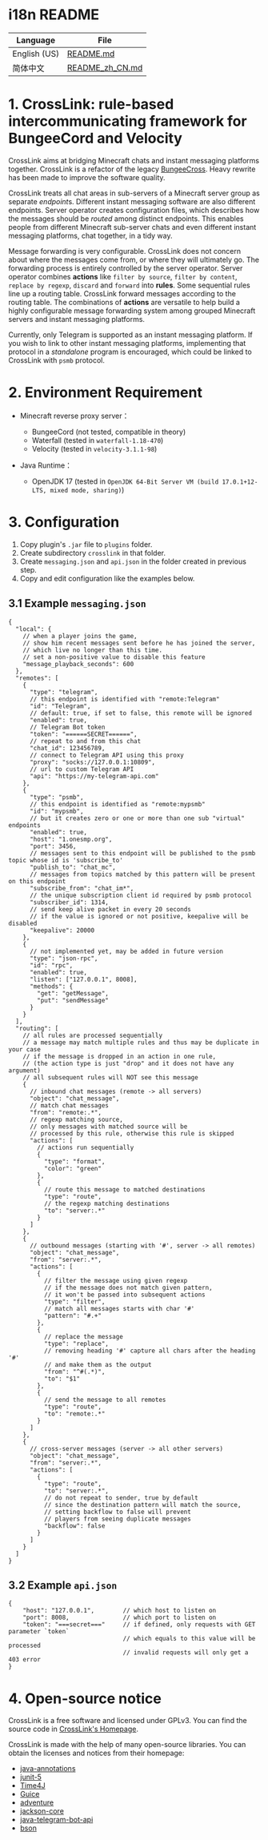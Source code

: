 # i18n README

| Language     | File                               |
|--------------|------------------------------------|
| English (US) | [README.md](README.md)             |
| 简体中文         | [README_zh_CN.md](README_zh_CN.md) |


# 1. CrossLink: rule-based intercommunicating framework for BungeeCord and Velocity

CrossLink aims at bridging Minecraft chats and instant messaging platforms together.
CrossLink is a refactor of the legacy [BungeeCross](https://github.com/hit-mc/BungeeCross).
Heavy rewrite has been made to improve the software quality.

CrossLink treats all chat areas in sub-servers of a Minecraft server group as separate *endpoint*s. Different instant
messaging software are also different endpoints. Server operator creates configuration files, which describes how the
messages should be *routed* among distinct endpoints. This enables people from different Minecraft sub-server chats
and even different instant messaging platforms, chat together, in a tidy way.

Message forwarding is very configurable. CrossLink does not concern about where the messages come from,
or where they will ultimately go. The forwarding process is entirely controlled by the server operator.
Server operator combines **actions** like `filter by source`, `filter by content`, `replace by regexp`, `discard`
and `forward` into **rules**. Some sequential rules line up a routing table. CrossLink forward messages according to
the routing table. The combinations of **actions** are versatile to help build a highly configurable 
message forwarding system among grouped Minecraft servers and instant messaging platforms.

Currently, only Telegram is supported as an instant messaging platform.
If you wish to link to other instant messaging platforms, implementing that protocol in a *standalone* program
is encouraged, which could be linked to CrossLink with `psmb` protocol.


# 2. Environment Requirement

- Minecraft reverse proxy server：
    - BungeeCord (not tested, compatible in theory)
    - Waterfall (tested in `waterfall-1.18-470`)
    - Velocity (tested in `velocity-3.1.1-98`)

- Java Runtime：
    - OpenJDK 17 (tested in `OpenJDK 64-Bit Server VM (build 17.0.1+12-LTS, mixed mode, sharing)`)


# 3. Configuration

1. Copy plugin's `.jar` file to `plugins` folder.
2. Create subdirectory `crosslink` in that folder.
3. Create `messaging.json` and `api.json` in the folder created in previous step.
4. Copy and edit configuration like the examples below.

## 3.1 Example `messaging.json`

```json5
{
  "local": {
    // when a player joins the game,
    // show him recent messages sent before he has joined the server,
    // which live no longer than this time.
    // set a non-positive value to disable this feature
    "message_playback_seconds": 600
  },
  "remotes": [
    {
      "type": "telegram",
      // this endpoint is identified with "remote:Telegram"
      "id": "Telegram",
      // default: true, if set to false, this remote will be ignored
      "enabled": true,
      // Telegram Bot token
      "token": "======SECRET======",
      // repeat to and from this chat
      "chat_id": 123456789,
      // connect to Telegram API using this proxy
      "proxy": "socks://127.0.0.1:10809",
      // url to custom Telegram API
      "api": "https://my-telegram-api.com"
    },
    {
      "type": "psmb",
      // this endpoint is identified as "remote:mypsmb"
      "id": "mypsmb",
      // but it creates zero or one or more than one sub "virtual" endpoints
      "enabled": true,
      "host": "1.onesmp.org",
      "port": 3456,
      // messages sent to this endpoint will be published to the psmb topic whose id is 'subscribe_to'
      "publish_to": "chat_mc",
      // messages from topics matched by this pattern will be present on this endpoint
      "subscribe_from": "chat_im*",
      // the unique subscription client id required by psmb protocol
      "subscriber_id": 1314,
      // send keep alive packet in every 20 seconds
      // if the value is ignored or not positive, keepalive will be disabled
      "keepalive": 20000
    },
    {
      // not implemented yet, may be added in future version
      "type": "json-rpc",
      "id": "rpc",
      "enabled": true,
      "listen": ["127.0.0.1", 8008],
      "methods": {
        "get": "getMessage",
        "put": "sendMessage"
      }
    }
  ],
  "routing": [
    // all rules are processed sequentially
    // a message may match multiple rules and thus may be duplicate in your case
    // if the message is dropped in an action in one rule,
    // (the action type is just "drop" and it does not have any argument)
    // all subsequent rules will NOT see this message
    {
      // inbound chat messages (remote -> all servers)
      "object": "chat_message",
      // match chat messages
      "from": "remote:.*",
      // regexp matching source,
      // only messages with matched source will be
      // processed by this rule, otherwise this rule is skipped
      "actions": [
        // actions run sequentially
        {
          "type": "format",
          "color": "green"
        },
        {
          // route this message to matched destinations
          "type": "route",
          // the regexp matching destinations
          "to": "server:.*"
        }
      ]
    },
    {
      // outbound messages (starting with '#', server -> all remotes)
      "object": "chat_message",
      "from": "server:.*",
      "actions": [
        {
          // filter the message using given regexp
          // if the message does not match given pattern,
          // it won't be passed into subsequent actions
          "type": "filter",
          // match all messages starts with char '#'
          "pattern": "#.+"
        },
        {
          // replace the message
          "type": "replace",
          // removing heading '#' capture all chars after the heading '#'
          // and make them as the output
          "from": "^#(.*)",
          "to": "$1"
        },
        {
          // send the message to all remotes
          "type": "route",
          "to": "remote:.*"
        }
      ]
    },
    {
      // cross-server messages (server -> all other servers)
      "object": "chat_message",
      "from": "server:.*",
      "actions": [
        {
          "type": "route",
          "to": "server:.*",
          // do not repeat to sender, true by default
          // since the destination pattern will match the source,
          // setting backflow to false will prevent
          // players from seeing duplicate messages
          "backflow": false
        }
      ]
    }
  ]
}
```

## 3.2 Example `api.json`

```json5
{
    "host": "127.0.0.1",        // which host to listen on
    "port": 8008,               // which port to listen on
    "token": "===secret==="     // if defined, only requests with GET parameter `token`
                                // which equals to this value will be processed
                                // invalid requests will only get a 403 error
}
```


# 4. Open-source notice

CrossLink is a free software and licensed under GPLv3.
You can find the source code in [CrossLink's Homepage](https://github.com/keuin/crosslink).

CrossLink is made with the help of many open-source libraries. You can obtain the licenses and notices from their homepage:

- [java-annotations](https://github.com/JetBrains/java-annotations)
- [junit-5](https://github.com/junit-team/junit5)
- [Time4J](https://github.com/MenoData/Time4J)
- [Guice](https://github.com/google/guice)
- [adventure](https://github.com/KyoriPowered/adventure)
- [jackson-core](https://github.com/FasterXML/jackson-core)
- [java-telegram-bot-api](https://github.com/pengrad/java-telegram-bot-api)
- [bson](https://mvnrepository.com/artifact/org.mongodb/bson)